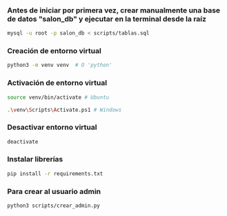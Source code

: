 ### Antes de iniciar por primera vez, crear manualmente una base de datos "salon_db" y ejecutar en la terminal desde la raíz

```bash
mysql -u root -p salon_db < scripts/tablas.sql 
```

### Creación de entorno virtual

```bash
python3 -m venv venv  # O 'python'
```

### Activación de entorno virtual 

```bash
source venv/bin/activate # Ubuntu

.\venv\Scripts\Activate.ps1 # Windows
```

### Desactivar entorno virtual

```bash
deactivate
```

### Instalar librerías

```bash
pip install -r requirements.txt
```

### Para crear al usuario admin
```bash
python3 scripts/crear_admin.py 
```